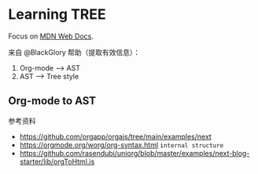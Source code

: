 # Learning TREE

Focus on [MDN Web Docs](https://developer.mozilla.org/en-US/).

来自 @BlackGlory 帮助（提取有效信息）：

1. Org-mode --> AST
2. AST --> Tree style

## Org-mode to AST



参考资料

- https://github.com/orgapp/orgajs/tree/main/examples/next
- https://orgmode.org/worg/org-syntax.html `internal structure`
- https://github.com/rasendubi/uniorg/blob/master/examples/next-blog-starter/lib/orgToHtml.js